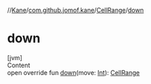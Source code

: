 //[Kane](../../index.md)/[com.github.jomof.kane](../index.md)/[CellRange](index.md)/[down](down.md)



# down  
[jvm]  
Content  
open override fun [down](down.md)(move: [Int](https://kotlinlang.org/api/latest/jvm/stdlib/kotlin/-int/index.html)): [CellRange](index.md)  



